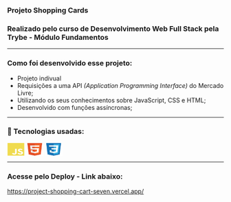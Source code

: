 ### Projeto Shopping Cards

### Realizado pelo curso de Desenvolvimento Web Full Stack pela Trybe - Módulo Fundamentos
---

### Como foi desenvolvido esse projeto:

- Projeto indivual
- Requisições a uma API *(Application Programming Interface)* do Mercado Livre;
- Utilizando os seus conhecimentos sobre JavaScript, CSS e HTML;
- Desenvolvido com funções assíncronas;

---
### :rocket: Tecnologias usadas:

<div style="display: inline_block">
  <img align="center" alt="Js" height="30" width="40" src="https://raw.githubusercontent.com/devicons/devicon/master/icons/javascript/javascript-plain.svg">

  <img align="center" alt="HTML" height="30" width="40" src="https://raw.githubusercontent.com/devicons/devicon/master/icons/html5/html5-original.svg">
  <img align="center" alt="CSS" height="30" width="40" src="https://raw.githubusercontent.com/devicons/devicon/master/icons/css3/css3-original.svg">
</div>

---

### Acesse pelo Deploy - Link abaixo:
https://project-shopping-cart-seven.vercel.app/
